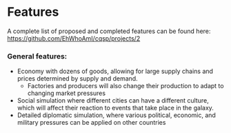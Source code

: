 # Features
A complete list of proposed and completed features can be found here: <https://github.com/EhWhoAmI/cqsp/projects/2>

### General features:
 - Economy with dozens of goods, allowing for large supply chains and prices determined by supply and demand.
    - Factories and producers will also change their production to adapt to changing market pressures
 - Social simulation where different cities can have a different culture, which will affect their reaction to events that take place in the galaxy.
 - Detailed diplomatic simulation, where various political, economic, and military pressures can be applied on other countries


